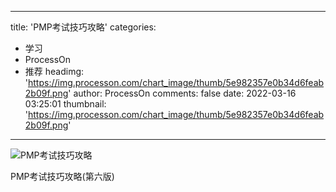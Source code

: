 
---
title: 'PMP考试技巧攻略'
categories: 
 - 学习
 - ProcessOn
 - 推荐
headimg: 'https://img.processon.com/chart_image/thumb/5e982357e0b34d6feab2b09f.png'
author: ProcessOn
comments: false
date: 2022-03-16 03:25:01
thumbnail: 'https://img.processon.com/chart_image/thumb/5e982357e0b34d6feab2b09f.png'
---

<div>   
<img class="thumb" alt="PMP考试技巧攻略" src="https://img.processon.com/chart_image/thumb/5e982357e0b34d6feab2b09f.png" referrerpolicy="no-referrer">
<p>PMP考试技巧攻略(第六版)</p>  
</div>
            
